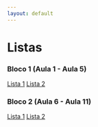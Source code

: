 ```yaml
---
layout: default
---
```



# Listas

### Bloco 1 (Aula 1 - Aula 5)

<a href="https://forms.gle/cjBsWV1ucwJqErXT9">Lista 1</a>
<a href="https://forms.gle/bo46uJhSWjfqQ9yy8">Lista 2</a>

### Bloco 2 (Aula 6 - Aula 11)

<a href="https://docs.google.com/forms/d/e/1FAIpQLSftuKsRydgBaJESkUk8Om1kVIDWQBzFqp3iicqFSs2OXA6Nfw/viewform?usp=sf_link">Lista 1</a>
<a href="https://docs.google.com/forms/d/e/1FAIpQLSfWDvn9YlzHkando1M9LR9gR6G55uTRAbesGqLnBRNpP6SDXg/viewform?usp=sf_link">Lista 2</a>
